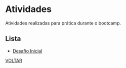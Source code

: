 # Atividades
  Atividades realizadas para prática durante o bootcamp.
  
## Lista
- <a href="https://github.com/LucasMGuima/UnimedBH-Ciencia-de-Dados/tree/main/Atividades/DesafiosInicias">Desafio Inicial</a>


<a href="https://github.com/LucasMGuima/UnimedBH-Ciencia-de-Dados">VOLTAR</a>
